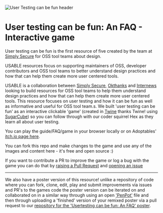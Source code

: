 ![User Testing can be fun header](https://github.com/simplysecure/usable-user-testing-can-be-fun/blob/main/Header%20graphics/ut-can-be-fun-header.png?raw=true "User Testing can be fun!")

# User testing can be fun: An FAQ - Interactive game

User testing can be fun is the first resource of five created by the team at [Simply Secure](https://simplysecure.org/) for OSS tool teams about design.

USABLE resources focus on supporting maintainers of OSS, developer contributors and OSS tool teams to better understand design practices and how that can help them create more user centered tools.

USABLE is a collaboration between [Simply Secure](https://simplysecure.org/), [Okthanks](https://okthanks.com/) and [Internews](https://internews.org/) looking to build resources for OSS tool teams to help them understand design practices and how that can help them create more user centered tools.
This resource focuses on user testing  and how it can be fun as well as informative and useful for OSS tool team.s. We built 'user testing can be fun' as an interactive clickable 'game' (created in [Twine](https://twinery.org/) thanks Twine! using [SugarCube](https://www.motoslave.net/sugarcube/)) so you can follow through with our coder squirrel Hex as they learn all about user testing.

You can play the guide/FAQ/game in your browser locally or on Adoptables' [itch.io page here](https://adoptable.itch.io/user-testing-can-be-fun-a-guide-for-oss-developers-and-tool-teams-on-how-to-user).

You can fork this repo and make changes to the game and use any of the images and content here - it's free and open source :)

If you want to contribute a PR to improve the game or log a bug with the game you can do that by [raising a Pull Request](https://github.com/simplysecure/adoptable-user-testing-can-be-fun/pulls) and [opening an issue](https://github.com/simplysecure/adoptable-user-testing-can-be-fun/issues)

--- 

We also have a poster version of this resource! unlike a repository of code where you can fork, clone, edit, play and submit improvements via issues and PR's to the games code the poster version can be iterated on and collaborated on in a similar way through using an open ['PenPot'](https://penpot.app/) file and then through uploading a 'finished' version of your remixed poster via a pull request to our [repository for the 'Usertesting can be fun: An FAQ' poster](https://github.com/simplysecure/usable-user-testing-can-be-fun-poster).
